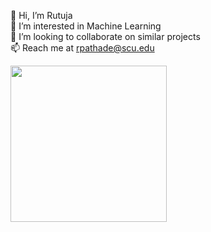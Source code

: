 👋 Hi, I’m Rutuja<br />
👀 I’m interested in Machine Learning<br />
💞️ I’m looking to collaborate on similar projects<br />
📫 Reach me at rpathade@scu.edu<br />



<img src="https://user-images.githubusercontent.com/114959142/198918136-31c4176b-2472-495b-aed0-c7a0ec499002.gif" width="250" height="250"/>
<!---
RPathade/RPathade is a ✨ special ✨ repository because its `README.md` (this file) appears on your GitHub profile.
You can click the Preview link to take a look at your changes.
--->
